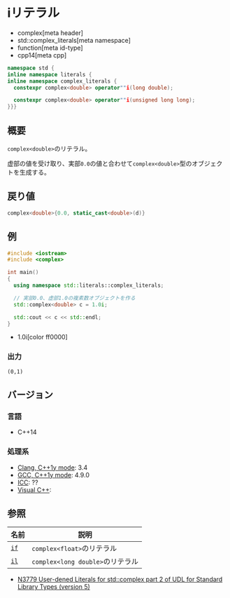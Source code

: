 # iリテラル
* complex[meta header]
* std::complex_literals[meta namespace]
* function[meta id-type]
* cpp14[meta cpp]

```cpp
namespace std {
inline namespace literals {
inline namespace complex_literals {
  constexpr complex<double> operator""i(long double);

  constexpr complex<double> operator""i(unsigned long long);
}}}
```

## 概要
`complex<double>`のリテラル。

虚部の値を受け取り、実部`0.0`の値と合わせて`complex<double>`型のオブジェクトを生成する。


## 戻り値
```cpp
complex<double>{0.0, static_cast<double>(d)}
```


## 例
```cpp example
#include <iostream>
#include <complex>

int main()
{
  using namespace std::literals::complex_literals;

  // 実部0.0、虚部1.0の複素数オブジェクトを作る
  std::complex<double> c = 1.0i;

  std::cout << c << std::endl;
}
```
* 1.0i[color ff0000]

### 出力
```
(0,1)
```

## バージョン
### 言語
- C++14

### 処理系
- [Clang, C++1y mode](/implementation.md#clang): 3.4
- [GCC, C++1y mode](/implementation.md#gcc): 4.9.0
- [ICC](/implementation.md#icc): ??
- [Visual C++](/implementation.md#visual_cpp): 

## 参照

| 名前               | 説明                             |
|--------------------|----------------------------------|
| [`if`](op_if.md) | `complex<float>`のリテラル       |
| [`il`](op_il.md) | `complex<long double>`のリテラル |

- [N3779 User-dened Literals for std::complex part 2 of UDL for Standard Library Types (version 5)](https://isocpp.org/files/papers/N3779.pdf)

